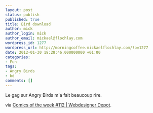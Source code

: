 ```yaml
---
layout: post
status: publish
published: true
title: Bird download
author: mick
author_login: mick
author_email: mickael@flochlay.com
wordpress_id: 1277
wordpress_url: http://morningcoffee.mickaelflochlay.com/?p=1277
date: 2012-01-30 18:28:46.000000000 +01:00
categories:
- Fun
tags:
- Angry Birds
- bd
comments: []
---
```

Le gag sur Angry Birds m'a fait beaucoup rire.

via <a href="http://www.webdesignerdepot.com/2012/01/comics-of-the-week-112/">Comics of the week #112 | Webdesigner Depot</a>.
